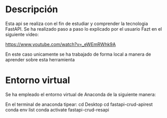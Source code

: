 # Descripción

Esta api se realiza con el fin de estudiar y comprender la tecnologia FastAPI.
Se ha realizado paso a paso lo explicado por el usuario Fazt en el siguiente video:

https://www.youtube.com/watch?v=_eWEmRWhk9A

En este caso unicamente se ha trabajado de forma local a manera de aprender sobre esta herramienta

# Entorno virtual

Se ha empleado el entorno virtual de Anaconda de la siguiente manera:

En el terminal de anaconda tipear:
cd Desktop
cd fastapi-crud-apirest
conda env list
conda activate fastapi-crud-resapi
